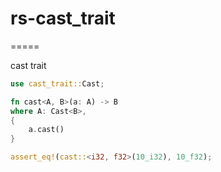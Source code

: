 # rs-cast_trait

=====

cast trait

```rust
use cast_trait::Cast;

fn cast<A, B>(a: A) -> B
where A: Cast<B>,
{
	a.cast()
}

assert_eq!(cast::<i32, f32>(10_i32), 10_f32);
```
